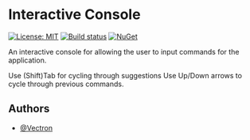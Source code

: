 # Interactive Console
[![License: MIT](https://img.shields.io/badge/License-MIT-green.svg)](https://github.com/Vectron/InteractiveConsole/blob/main/LICENSE.txt)
[![Build status](https://github.com/Vectron/InteractiveConsole/actions/workflows/BuildTestDeploy.yml/badge.svg)](https://github.com/Vectron/InteractiveConsole/actions)
[![NuGet](https://img.shields.io/nuget/v/InteractiveConsole.svg)](https://www.nuget.org/packages/InteractiveConsole)

An interactive console for allowing the user to input commands for the application.

Use (Shift)Tab for cycling through suggestions
Use Up/Down arrows to cycle through previous commands.

## Authors

- [@Vectron](https://www.github.com/Vectron)
